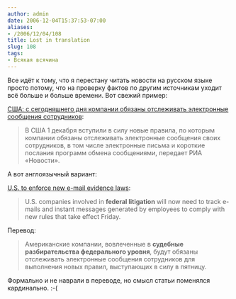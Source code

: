 ```yaml
---
author: admin
date: 2006-12-04T15:37:53-07:00
aliases:
- /2006/12/04/108
title: Lost in translation
slug: 108
tags:
- Всякая всячина
---
```


Все идёт к тому, что я перестану читать новости на русском языке просто потому, что на проверку фактов по другим источникам уходит всё больше и больше времени. Вот свежий пример:

[США: с сегодняшнего дня компании обязаны отслеживать электронные сообщения сотрудников](http://polit.ru/news/2006/12/01/smsmail.popup.html):

> В США 1 декабря вступили в силу новые правила, по которым компании обязаны отслеживать электронные сообщения своих сотрудников, в том числе электронные письма и короткие послания программ обмена сообщениями, передает РИА «Новости».

<!--more-->

А вот англоязычный вариант:

[U.S. to enforce new e-mail evidence laws](http://www.cbc.ca/technology/story/2006/12/01/us-email.html):

> U.S. companies involved in **federal litigation** will now need to track e-mails and instant messages generated by employees to comply with new rules that take effect Friday.

Перевод:

> Американские компании, вовлеченные в **судебные разбирательства федерального уровня**, будут обязаны отслеживать электронные сообщения сотрудников для выполнения новых правил, выступающих в силу в пятницу.

Формально и не наврали в переводе, но смысл статьи поменялся кардинально. :-(
